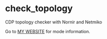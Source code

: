 # check_topology
CDP topology checker with Nornir and Netmiko

Go to [MY WEBSITE](https://www.ifconfig.it/hugo/post/check_topology/) for mode information.
